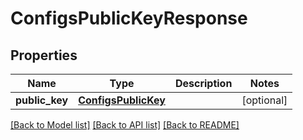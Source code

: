 # ConfigsPublicKeyResponse


## Properties
Name | Type | Description | Notes
------------ | ------------- | ------------- | -------------
**public_key** | [**ConfigsPublicKey**](ConfigsPublicKey.md) |  | [optional] 

[[Back to Model list]](../README.md#documentation-for-models) [[Back to API list]](../README.md#documentation-for-api-endpoints) [[Back to README]](../README.md)


